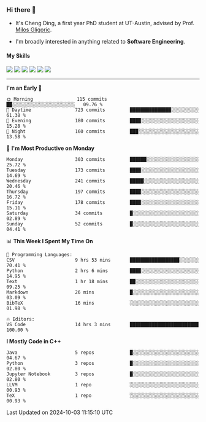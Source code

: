 ### Hi there 👋

* It's Cheng Ding, a first year PhD student at UT-Austin, advised by Prof. [Milos Gligoric](https://users.ece.utexas.edu/~gligoric/).

* I'm broadly interested in anything related to **Software Engineering**.

#### My Skills

![](https://img.shields.io/badge/C++-65318e?logo=cplusplus&logoColor=fff)
![](https://img.shields.io/badge/Python-3e74a2?logo=python&logoColor=fff)
![](https://img.shields.io/badge/C-5654a2?logo=c&logoColor=fff)
![](https://img.shields.io/badge/Go-00aaff?logo=go&logoColor=fff)
![](https://img.shields.io/badge/Docker-0088ff?logo=docker&logoColor=fff)
![](https://img.shields.io/badge/Apache-D22128?logo=apache&logoColor=fff)

---
<!--START_SECTION:waka-->
**I'm an Early 🐤** 

```text
🌞 Morning                115 commits         ██░░░░░░░░░░░░░░░░░░░░░░░   09.76 % 
🌆 Daytime                723 commits         ███████████████░░░░░░░░░░   61.38 % 
🌃 Evening                180 commits         ████░░░░░░░░░░░░░░░░░░░░░   15.28 % 
🌙 Night                  160 commits         ███░░░░░░░░░░░░░░░░░░░░░░   13.58 % 
```
📅 **I'm Most Productive on Monday** 

```text
Monday                   303 commits         ██████░░░░░░░░░░░░░░░░░░░   25.72 % 
Tuesday                  173 commits         ████░░░░░░░░░░░░░░░░░░░░░   14.69 % 
Wednesday                241 commits         █████░░░░░░░░░░░░░░░░░░░░   20.46 % 
Thursday                 197 commits         ████░░░░░░░░░░░░░░░░░░░░░   16.72 % 
Friday                   178 commits         ████░░░░░░░░░░░░░░░░░░░░░   15.11 % 
Saturday                 34 commits          █░░░░░░░░░░░░░░░░░░░░░░░░   02.89 % 
Sunday                   52 commits          █░░░░░░░░░░░░░░░░░░░░░░░░   04.41 % 
```


📊 **This Week I Spent My Time On** 

```text
💬 Programming Languages: 
CSV                      9 hrs 53 mins       ██████████████████░░░░░░░   70.41 % 
Python                   2 hrs 6 mins        ████░░░░░░░░░░░░░░░░░░░░░   14.95 % 
Text                     1 hr 18 mins        ██░░░░░░░░░░░░░░░░░░░░░░░   09.25 % 
Markdown                 26 mins             █░░░░░░░░░░░░░░░░░░░░░░░░   03.09 % 
BibTeX                   16 mins             ░░░░░░░░░░░░░░░░░░░░░░░░░   01.98 % 

🔥 Editors: 
VS Code                  14 hrs 3 mins       █████████████████████████   100.00 % 
```

**I Mostly Code in C++** 

```text
Java                     5 repos             █░░░░░░░░░░░░░░░░░░░░░░░░   04.67 % 
Python                   3 repos             █░░░░░░░░░░░░░░░░░░░░░░░░   02.80 % 
Jupyter Notebook         3 repos             █░░░░░░░░░░░░░░░░░░░░░░░░   02.80 % 
LLVM                     1 repo              ░░░░░░░░░░░░░░░░░░░░░░░░░   00.93 % 
TeX                      1 repo              ░░░░░░░░░░░░░░░░░░░░░░░░░   00.93 % 
```




 Last Updated on 2024-10-03 11:15:10 UTC
<!--END_SECTION:waka-->
